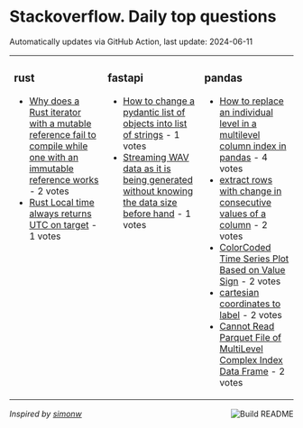 # Stackoverflow. Daily top questions 

Automatically updates via GitHub Action, last update: <!-- date starts -->2024-06-11<!-- date ends -->


<table><tr><td valign="top" width="33%">

### rust
<!-- rust starts -->
* [Why does a Rust iterator with a mutable reference fail to compile while one with an immutable reference works](https://stackoverflow.com/questions/78602268/why-does-a-rust-iterator-with-a-mutable-reference-fail-to-compile-while-one-wit) - 2 votes
* [Rust Local time always returns UTC on target](https://stackoverflow.com/questions/78604461/rust-local-time-always-returns-utc-on-target) - 1 votes
<!-- rust ends -->
</td><td valign="top" width="34%">


### fastapi
<!-- fastapi starts -->
* [How to change a pydantic list of objects into list of strings](https://stackoverflow.com/questions/78604299/how-to-change-a-pydantic-list-of-objects-into-list-of-strings) - 1 votes
* [Streaming WAV data as it is being generated without knowing the data size before hand](https://stackoverflow.com/questions/78608251/streaming-wav-data-as-it-is-being-generated-without-knowing-the-data-size-before) - 1 votes
<!-- fastapi ends -->
</td><td valign="top" width="34%">


### pandas
<!-- pandas starts -->
* [How to replace an individual level in a multilevel column index in pandas](https://stackoverflow.com/questions/78605817/how-to-replace-an-individual-level-in-a-multi-level-column-index-in-pandas) - 4 votes
* [extract rows with change in consecutive values of a column](https://stackoverflow.com/questions/78606853/extract-rows-with-change-in-consecutive-values-of-a-column) - 2 votes
* [ColorCoded Time Series Plot Based on Value Sign](https://stackoverflow.com/questions/78608557/color-coded-time-series-plot-based-on-value-sign) - 2 votes
* [cartesian coordinates to label](https://stackoverflow.com/questions/78608434/cartesian-coordinates-to-label) - 2 votes
* [Cannot Read Parquet File of MultiLevel Complex Index Data Frame](https://stackoverflow.com/questions/78600352/cannot-read-parquet-file-of-multi-level-complex-index-data-frame) - 2 votes
<!-- pandas ends -->
</td></tr></table>

<a href="https://github.com/hp0404/hp0404/actions"><img src="https://github.com/hp0404/hp0404/workflows/Build%20README/badge.svg" align="right" alt="Build README"></a> <p>*Inspired by  [simonw](https://github.com/simonw/simonw)*</p>
